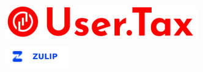 [![Kullanıcı Vergi](https://raw.githubusercontent.com/user-tax/user.tax-img/main/f/logo-txt.svg)](https://user.tax)

[![Zulip](https://raw.githubusercontent.com/user-tax/user.tax-img/main/f/Zulip.svg)](https://user-tax.zulipchat.com)